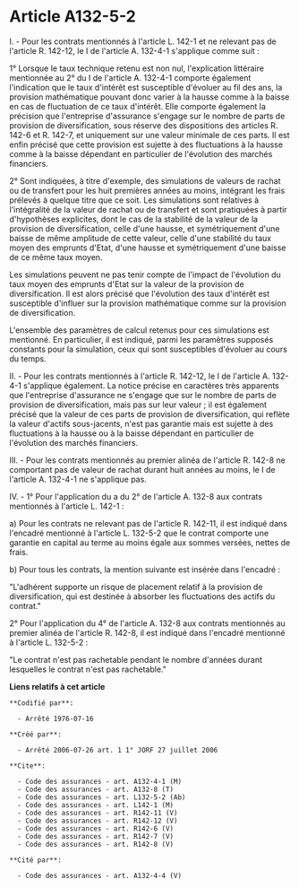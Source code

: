 # Article A132-5-2

I. - Pour les contrats mentionnés à l'article L. 142-1 et ne relevant pas de l'article R. 142-12, le I de l'article A.
132-4-1 s'applique comme suit :

1° Lorsque le taux technique retenu est non nul, l'explication littéraire mentionnée au 2° du I de l'article A. 132-4-1
comporte également l'indication que le taux d'intérêt est susceptible d'évoluer au fil des ans, la provision mathématique
pouvant donc varier à la hausse comme à la baisse en cas de fluctuation de ce taux d'intérêt. Elle comporte également la
précision que l'entreprise d'assurance s'engage sur le nombre de parts de provision de diversification, sous réserve des
dispositions des articles R. 142-6 et R. 142-7, et uniquement sur une valeur minimale de ces parts. Il est enfin précisé que
cette provision est sujette à des fluctuations à la hausse comme à la baisse dépendant en particulier de l'évolution des
marchés financiers.

2° Sont indiquées, à titre d'exemple, des simulations de valeurs de rachat ou de transfert pour les huit premières années au
moins, intégrant les frais prélevés à quelque titre que ce soit. Les simulations sont relatives à l'intégralité de la valeur
de rachat ou de transfert et sont pratiquées à partir d'hypothèses explicites, dont le cas de la stabilité de la valeur de la
provision de diversification, celle d'une hausse, et symétriquement d'une baisse de même amplitude de cette valeur, celle
d'une stabilité du taux moyen des emprunts d'Etat, d'une hausse et symétriquement d'une baisse de ce même taux moyen.

Les simulations peuvent ne pas tenir compte de l'impact de l'évolution du taux moyen des emprunts d'Etat sur la valeur de la
provision de diversification. Il est alors précisé que l'évolution des taux d'intérêt est susceptible d'influer sur la
provision mathématique comme sur la provision de diversification.

L'ensemble des paramètres de calcul retenus pour ces simulations est mentionné. En particulier, il est indiqué, parmi les
paramètres supposés constants pour la simulation, ceux qui sont susceptibles d'évoluer au cours du temps.

II. - Pour les contrats mentionnés à l'article R. 142-12, le I de l'article A. 132-4-1 s'applique également. La notice
précise en caractères très apparents que l'entreprise d'assurance ne s'engage que sur le nombre de parts de provision de
diversification, mais pas sur leur valeur ; il est également précisé que la valeur de ces parts de provision de
diversification, qui reflète la valeur d'actifs sous-jacents, n'est pas garantie mais est sujette à des fluctuations à la
hausse ou à la baisse dépendant en particulier de l'évolution des marchés financiers.

III. - Pour les contrats mentionnés au premier alinéa de l'article R. 142-8 ne comportant pas de valeur de rachat durant huit
années au moins, le I de l'article A. 132-4-1 ne s'applique pas.

IV. - 1° Pour l'application du a du 2° de l'article A. 132-8 aux contrats mentionnés à l'article L. 142-1 :

a) Pour les contrats ne relevant pas de l'article R. 142-11, il est indiqué dans l'encadré mentionné à l'article L. 132-5-2
que le contrat comporte une garantie en capital au terme au moins égale aux sommes versées, nettes de frais.

b) Pour tous les contrats, la mention suivante est insérée dans l'encadré :

"L'adhérent supporte un risque de placement relatif à la provision de diversification, qui est destinée à absorber les
fluctuations des actifs du contrat."

2° Pour l'application du 4° de l'article A. 132-8 aux contrats mentionnés au premier alinéa de l'article R. 142-8, il est
indiqué dans l'encadré mentionné à l'article L. 132-5-2 :

"Le contrat n'est pas rachetable pendant le nombre d'années durant lesquelles le contrat n'est pas rachetable."

**Liens relatifs à cet article**

	**Codifié par**:

	  - Arrêté 1976-07-16

	**Créé par**:

	  - Arrêté 2006-07-26 art. 1 1° JORF 27 juillet 2006

	**Cite**:

	  - Code des assurances - art. A132-4-1 (M)
	  - Code des assurances - art. A132-8 (T)
	  - Code des assurances - art. L132-5-2 (Ab)
	  - Code des assurances - art. L142-1 (M)
	  - Code des assurances - art. R142-11 (V)
	  - Code des assurances - art. R142-12 (V)
	  - Code des assurances - art. R142-6 (V)
	  - Code des assurances - art. R142-7 (V)
	  - Code des assurances - art. R142-8 (V)

	**Cité par**:

	  - Code des assurances - art. A132-4-4 (V)
